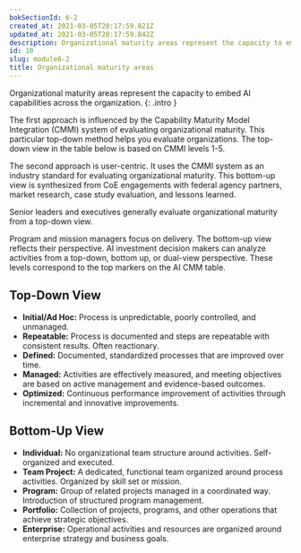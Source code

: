 ```yaml
---
bokSectionId: 6-2
created_at: 2021-03-05T20:17:59.821Z
updated_at: 2021-03-05T20:17:59.842Z
description: Organizational maturity areas represent the capacity to embed AI capabilities across the organization. 
id: 10
slug: module6-2
title: Organizational maturity areas
---
```

Organizational maturity areas represent the capacity to embed AI capabilities across the organization. 
{: .intro }

The first approach is influenced by the Capability Maturity Model Integration (CMMI) system of evaluating organizational maturity. This particular top-down method helps you evaluate organizations. The top-down view in the table below is based on CMMI levels 1-5.

The second approach is user-centric. It uses the CMMI system as an industry standard for evaluating organizational maturity. This bottom-up view is synthesized from CoE engagements with federal agency partners, market research, case study evaluation, and lessons learned. 

Senior leaders and executives generally evaluate organizational maturity from a top-down view. 

Program and mission managers focus on delivery. The bottom-up view reflects their perspective. AI investment decision makers can analyze activities from a top-down, bottom up, or dual-view perspective. These levels correspond to the top markers on the AI CMM table.


## Top-Down View
- **Initial/Ad Hoc:** Process is unpredictable, poorly controlled, and unmanaged.
- **Repeatable:** Process is documented and steps are repeatable with consistent results. Often reactionary.
- **Defined:** Documented, standardized processes that are improved over time.
- **Managed:** Activities are effectively measured, and meeting objectives are based on active management and evidence-based outcomes.
- **Optimized:** Continuous performance improvement of activities through incremental and innovative improvements. 


## Bottom-Up View
- **Individual:** No organizational team structure around activities.  Self-organized and executed.
- **Team Project:** A dedicated, functional team organized around process activities. Organized by skill set or mission.
- **Program:** Group of related projects managed in a coordinated way. Introduction of structured program management.
- **Portfolio:** Collection of projects, programs, and other operations that achieve strategic objectives.
- **Enterprise:** Operational activities and resources are organized around enterprise strategy and business goals.



